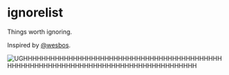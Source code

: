 ignorelist
==========

Things worth ignoring.

Inspired by [@wesbos](http://twitter.com/wesbos). 

![UGHHHHHHHHHHHHHHHHHHHHHHHHHHHHHHHHHHHHHHHHHHHHHHHHHHHHHHHHHHHHHHHHHHHHHHHHHHHHHHHHHHHHHH](http://wes.io/RSuR/UGHHHHHHHHHHHHH)
